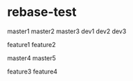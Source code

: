 # rebase-test
master1
master2
master3
dev1
dev2
dev3
 
feature1
feature2
 
master4
master5

feature3
feature4

